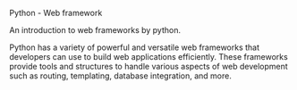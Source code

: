 Python - Web framework

An introduction to web frameworks by python.

 Python has a variety of powerful and versatile web frameworks that developers can use to build web applications efficiently. These frameworks provide tools and structures to handle various aspects of web development such as routing, templating, database integration, and more.